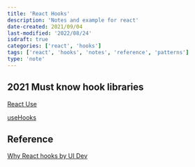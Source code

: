 ```yaml
---
title: 'React Hooks'
description: 'Notes and example for react'
date-created: 2021/09/04
last-modified: '2022/08/24'
isdraft: true
categories: ['react', 'hooks']
tags: ['react', 'hooks', 'notes', 'reference', 'patterns']
type: 'note'
---
```


## 2021 Must know hook libraries

[React Use](https://github.com/streamich/react-use)

[useHooks](https://usehooks.com/)

## Reference

[Why React hooks by UI Dev](https://ui.dev/why-react-hooks/)
